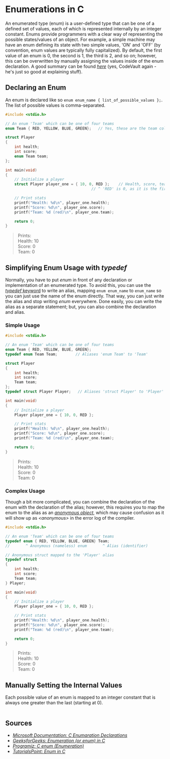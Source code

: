 # Enumerations in C
An enumerated type (enum) is a user-defined type that can be one of a defined set of values, each of which is represented internally by an integer constant. Enums provide
programmers with a clear way of representing the possible states/values of an object. For example, a simple machine may have an enum defining its state with two simple
values, 'ON' and 'OFF' (by convention, enum values are typically fully capitalized). By default, the first value of an enum is 0, the second is 1, the third is 2, and so on;
however, this can be overwritten by manually assigning the values inside of the enum declaration. A good summary can be found [_here_](https://www.youtube.com/watch?v=lWzZ2l5n81c) (yes, CodeVault again - he's just so good at explaining stuff).

## Declaring an Enum
An enum is declared like so `enum enum_name { list_of_possible_values };`. The list of possible values is comma-separated.

```C
#include <stdio.h>

// An enum 'Team' which can be one of four teams
enum Team { RED, YELLOW, BLUE, GREEN};   // Yes, these are the team colors from Mario Party 8

struct Player
{
    int health;
    int score;
    enum Team team;
};

int main(void)
{
    // Initialize a player
    struct Player player_one = { 10, 0, RED };    // Health, score, team ('Team' enum)
                                      // ^ 'RED' is 0, as it is the first value

    // Print stats
    printf("Health: %d\n", player_one.health);
    printf("Score: %d\n", player_one.score);
    printf("Team: %d (red)\n", player_one.team);

    return 0;
}
```
> Prints: <br />
> Health: 10 <br />
> Score: 0 <br />
> Team: 0 <br />

## Simplifying Enum Usage with _typedef_
Normally, you have to put _enum_ in front of any declaration or implementation of an enumerated type. To avoid this, you can use the [_typedef_ keyword](https://www.tutorialspoint.com/cprogramming/c_typedef.htm) to write an alias, mapping `enum enum_name` to `enum_name` so you can just use the name of the enum
directly. That way, you can just write the alias and stop writing _enum_ everywhere. Done easily, you can write the alias as a separate statement; but, you can
also combine the declaration and alias. 

### Simple Usage 
```C
#include <stdio.h>

// An enum 'Team' which can be one of four teams
enum Team { RED, YELLOW, BLUE, GREEN};
typedef enum Team Team;        // Aliases 'enum Team' to 'Team'

struct Player
{
    int health;
    int score;
    Team team;
};
typedef struct Player Player;   // Aliases 'struct Player' to 'Player'

int main(void)
{
    // Initialize a player
    Player player_one = { 10, 0, RED };

    // Print stats
    printf("Health: %d\n", player_one.health);
    printf("Score: %d\n", player_one.score);
    printf("Team: %d (red)\n", player_one.team);

    return 0;
}
```
> Prints: <br />
> Health: 10 <br />
> Score: 0 <br />
> Team: 0 <br />

### Complex Usage
Though a bit more complicated, you can combine the declaration of the enum with the declaration of the alias; however, this requires you to map the enum to the alias as an
[_anonymous object_](https://docs.microsoft.com/en-us/cpp/cpp/anonymous-class-types?view=msvc-160), which may cause confusion as it will show up as _\<anonymous\>_ in the 
error log of the compiler.
```C
#include <stdio.h>

// An enum 'Team' which can be one of four teams
typedef enum { RED, YELLOW, BLUE, GREEN} Team;
//       ^ Anonymous (nameless) enum       ^ Alias (identifier)

// Anonymous struct mapped to the 'Player' alias
typedef struct
{
    int health;
    int score;
    Team team;
} Player;

int main(void)
{
    // Initialize a player
    Player player_one = { 10, 0, RED };

    // Print stats
    printf("Health: %d\n", player_one.health);
    printf("Score: %d\n", player_one.score);
    printf("Team: %d (red)\n", player_one.team);

    return 0;
}
```
> Prints: <br />
> Health: 10 <br />
> Score: 0 <br />
> Team: 0 <br />


## Manually Setting the Internal Values
Each possible value of an enum is mapped to an integer constant that is always one greater than the last (starting at 0).
```C

```

## Sources
- [_Microsoft Documentation: C Enumaration Declarations_](https://docs.microsoft.com/en-us/cpp/c-language/c-enumeration-declarations?view=msvc-160)
- [_GeeksforGeeks: Enumeration (or enum) in C_](https://www.geeksforgeeks.org/enumeration-enum-c/)
- [_Programiz: C enum (Enumeration)_](https://www.programiz.com/c-programming/c-enumeration)
- [_TutorialsPoint: Enum in C_](https://www.tutorialspoint.com/enum-in-c)
